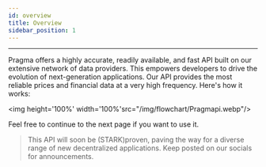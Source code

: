 ```yaml
---
id: overview
title: Overview
sidebar_position: 1
---
```


---

Pragma offers a highly accurate, readily available, and fast API built on our extensive network of data providers. This empowers developers to drive the evolution of next-generation applications. Our API provides the most reliable prices and financial data at a very high frequency. Here's how it works:

<img height='100%' width='100%'src="/img/flowchart/Pragmapi.webp"/>

Feel free to continue to the next page if you want to use it.

> This API will soon be (STARK)proven, paving the way for a diverse range of new decentralized applications. Keep posted on our socials for announcements.
